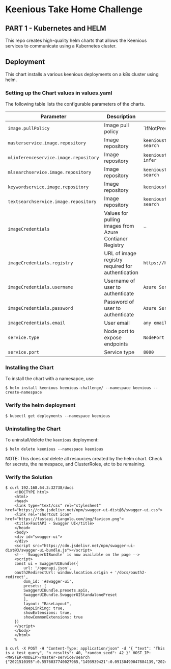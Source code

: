 # Keenious Take Home Challenge

## PART 1 - Kubernetes and HELM

This repo creates high-quality helm charts that allows the Keenious services to communicate using a Kubernetes cluster.

## Deployment

This chart installs a various keenious deployments on a k8s cluster using helm.


### Setting up the Chart values in values.yaml

The following table lists the configurable parameters of the charts.

Parameter | Description | Default
--- | --- | ---
`image.pullPolicy` | Image pull policy | `IfNotPresent | Always`
`masterservice.image.repository` | Image repository | `keenioustakehome.azurecr.io/devops/master-search`
`mlinferenceservice.image.repository` | Image repository | `keenioustakehome.azurecr.io/devops/ml-infer`
`mlsearchservice.image.repository` | Image repository | `keenioustakehome.azurecr.io/devops/ml-search`
`keywordservice.image.repository` | Image repository | `keenioustakehome.azurecr.io/devops/keyword`
`textsearchservice.image.repository` | Image repository | `keenioustakehome.azurecr.io/devops/text-search`
`imageCredentials` | Values for pulling images from Azure Contianer Registry | ``
`imageCredentials.registry` | URL of image registry required for authentication | `https://keenioustakehome.azurecr.io`
`imageCredentials.username` | Username of user to authenticate  | `Azure Service principal ID`
`imageCredentials.password` | Password of user to authenticate  | `Azure Service principal password:`
`imageCredentials.email` | User email | `any email`
`service.type` | Node port to expose endpoints | `NodePort`
`service.port` | Service type | `8000`

### Installing the Chart

To install the chart with a namesapce, use

```console
$ helm install keenious keenious-challenge/ --namespace keenious --create-namespace

```

### Verify the helm deployment

```console
$ kubectl get deployments --namespace keenious
```


### Uninstalling the Chart

To uninstall/delete the `keenious` deployment:

```console
$ helm delete keenious --namespace keenious
```

NOTE: This does _not_ delete all resources created by the helm chart. Check for
secrets, the namespace, and ClusterRoles, etc to be remaining.


### Verify the Solution

```console
$ curl 192.168.64.3:32738/docs 
    <!DOCTYPE html>
    <html>
    <head>
    <link type="text/css" rel="stylesheet" href="https://cdn.jsdelivr.net/npm/swagger-ui-dist@3/swagger-ui.css">
    <link rel="shortcut icon" href="https://fastapi.tiangolo.com/img/favicon.png">
    <title>FastAPI - Swagger UI</title>
    </head>
    <body>
    <div id="swagger-ui">
    </div>
    <script src="https://cdn.jsdelivr.net/npm/swagger-ui-dist@3/swagger-ui-bundle.js"></script>
    <!-- `SwaggerUIBundle` is now available on the page -->
    <script>
    const ui = SwaggerUIBundle({
        url: '/openapi.json',
    oauth2RedirectUrl: window.location.origin + '/docs/oauth2-redirect',
        dom_id: '#swagger-ui',
        presets: [
        SwaggerUIBundle.presets.apis,
        SwaggerUIBundle.SwaggerUIStandalonePreset
        ],
        layout: "BaseLayout",
        deepLinking: true,
        showExtensions: true,
        showCommonExtensions: true
    })
    </script>
    </body>
    </html>
    %                                                
```

```
$ curl -X POST -H "Content-Type: application/json" -d '{ "text": "This is a test query", "n_results": 40, "random_seed": 42 }' HOST_IP:<MASTER-NODEIP>/master-service/search
{"2021510395":0.5576037740027965,"1493939421":0.09130499047884139,"2024082073":0.237320640544452,"2017010756":0.20212778092545436,"2019561905":0.6643944618924286,"2034657245":0.597550428679728,"2151165161":0.8546315126845343,"2282206560":0.12188109945404664,"2026122807":0.3510942511862534,"2036462485":0.0935369562101464,"1892627350":0.1991459396461716,"2154816389":0.424940631028215,"2038592739":0.09201382235069021,"2164322495":0.18646604374080647,"560428265":0.5686770482076335,"947917320":0.4623156357607878,"2551968658":0.20031902626383744,"2560773895":0.5059492430783962,"2169625486":0.7506346797531278,"20583405":0.08287972651947638,"2025484036":0.746245910786141,"2173749593":0.6211326689153931,"2148643507":0.28528002598348134,"2018198967":0.16001443985081035,"2560250566":0.9409770472606851,"2027662184":0.28248362599335236,"2555381087":0.12493703099012667,"2170923568":0.12704515342966463,"2021284584":0.7976559376684098,"2024080816":0.5205923118574399,"2164573249":0.747835344009791,"2157872937":0.6566860567907287,"2288994830":0.45395983195134076,"156340658":0.9627089954013972,"1487372514":0.3153334978413632,"2014893994":0.4691773298769605,"2021116159":0.775135858871937,"2147608847":0.5357806993913378,"2029191562":0.8155696515174818,"23861248":0.4940359837366162}%
```
